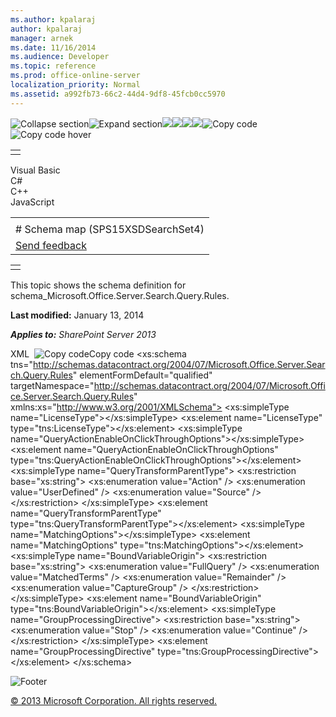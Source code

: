 ```yaml
---
ms.author: kpalaraj
author: kpalaraj
manager: arnek
ms.date: 11/16/2014
ms.audience: Developer
ms.topic: reference
ms.prod: office-online-server
localization_priority: Normal
ms.assetid: a992fb73-66c2-44d4-9df8-45fcb0cc5970
---
```


![Collapse
section](../icons/collapse_all.gif "Collapse section")![Expand
section](../icons/expand_all.gif "Expand section")![](../icons/collapse_all.gif)![](../icons/expand_all.gif)![](../icons/dropdown.gif)![](../icons/dropdownHover.gif)![Copy
code](../icons/copycode.gif "Copy code")![Copy code
hover](../icons/copycodeHighlight.gif "Copy code hover")
<table>
<tbody>
<tr class="odd">
<td align="left"></td>
</tr>
</tbody>
</table>

Visual Basic  
C\#  
C++  
JavaScript  

<table>
<tbody>
<tr class="odd">
<td align="left"><span id="runningHeaderText"></span></td>
</tr>
<tr class="even">
<td align="left"># Schema map (SPS15XSDSearchSet4)</td>
</tr>
<tr class="odd">
<td align="left"><span id="headfeedbackarea" class="feedbackhead"><a href="javascript:SubmitFeedback(&#39;docthis@Microsoft.com&#39;,&#39;&#39;,&#39;&#39;,&#39;&#39;,&#39;1.0.18082.1225&#39;,&#39;%0\dThank%20you%20for%20your%20feedback.%20The%20developer%20writing%20teams%20use%20your%20feedback%20to%20improve%20documentation.%20While%20we%20are%20reviewing%20your%20feedback,%20we%20may%20send%20you%20e-mail%20to%20ask%20for%20clarification%20or%20feedback%20on%20a%20solution.%20We%20do%20not%20use%20your%20e-mail%20address%20for%20any%20other%20purpose%20and%20we%20delete%20it%20after%20we%20finish%20our%20review.%0\AFor%20further%20information%20about%20the%20privacy%20policies%20of%20Microsoft,%20please%20see%20http://privacy.microsoft.com/en-us/default.aspx.%0\A%0\d&#39;,&#39;Customer%20feedback&#39;);">Send feedback</a></span></td>
</tr>
</tbody>
</table>

<table>
<colgroup>
<col width="100%" />
</colgroup>
<tbody>
<tr class="odd">
<td align="left"></td>
</tr>
</tbody>
</table>

This topic shows the schema definition for <span
class="keyword">schema\_Microsoft.Office.Server.Search.Query.Rules</span>.

**Last modified:** January 13, 2014

***Applies to:** SharePoint Server 2013*

<span codelanguage="xmlLang"></span>
XML 
<span class="copyCode" onclick="CopyCode(this)"
onkeypress="CopyCode_CheckKey(this, event)"
onmouseover="ChangeCopyCodeIcon(this)"
onmouseout="ChangeCopyCodeIcon(this)" tabindex="0">![Copy
code](../icons/copycode.gif "Copy code")Copy code</span>
    <xs:schema tns="http://schemas.datacontract.org/2004/07/Microsoft.Office.Server.Search.Query.Rules" elementFormDefault="qualified" targetNamespace="http://schemas.datacontract.org/2004/07/Microsoft.Office.Server.Search.Query.Rules" xmlns:xs="http://www.w3.org/2001/XMLSchema">
        <xs:simpleType name="LicenseType"></xs:simpleType>
        <xs:element name="LicenseType" type="tns:LicenseType"></xs:element>
        <xs:simpleType name="QueryActionEnableOnClickThroughOptions"></xs:simpleType>
        <xs:element name="QueryActionEnableOnClickThroughOptions" type="tns:QueryActionEnableOnClickThroughOptions"></xs:element>
        <xs:simpleType name="QueryTransformParentType">
            <xs:restriction base="xs:string">
                <xs:enumeration value="Action" />
                <xs:enumeration value="UserDefined" />
                <xs:enumeration value="Source" />
            </xs:restriction>
        </xs:simpleType>
        <xs:element name="QueryTransformParentType" type="tns:QueryTransformParentType"></xs:element>
        <xs:simpleType name="MatchingOptions"></xs:simpleType>
        <xs:element name="MatchingOptions" type="tns:MatchingOptions"></xs:element>
        <xs:simpleType name="BoundVariableOrigin">
            <xs:restriction base="xs:string">
                <xs:enumeration value="FullQuery" />
                <xs:enumeration value="MatchedTerms" />
                <xs:enumeration value="Remainder" />
                <xs:enumeration value="CaptureGroup" />
            </xs:restriction>
        </xs:simpleType>
        <xs:element name="BoundVariableOrigin" type="tns:BoundVariableOrigin"></xs:element>
        <xs:simpleType name="GroupProcessingDirective">
            <xs:restriction base="xs:string">
                <xs:enumeration value="Stop" />
                <xs:enumeration value="Continue" />
            </xs:restriction>
        </xs:simpleType>
        <xs:element name="GroupProcessingDirective" type="tns:GroupProcessingDirective"></xs:element>
    </xs:schema>

![Footer](../icons/footer.gif "Footer")

[© 2013 Microsoft Corporation. All rights
reserved.](office-2013-documentation-copyright-notice.htm)



